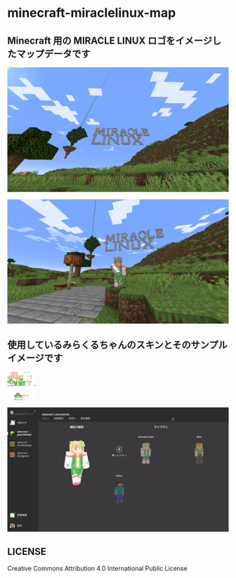 # minecraft-miraclelinux-map
## Minecraft 用の MIRACLE LINUX ロゴをイメージしたマップデータです

![map image 1](images/mapimage1.png)

![map image 2](images/mapimage2.png)

## 使用しているみらくるちゃんのスキンとそのサンプルイメージです

![miraclechan-classic-skin1](images/miraclechan-classic-skin1.png)

![miraclechan-classic-skin1](images/miraclechan-skin-install1.jpg)

## LICENSE
Creative Commons Attribution 4.0 International Public License

